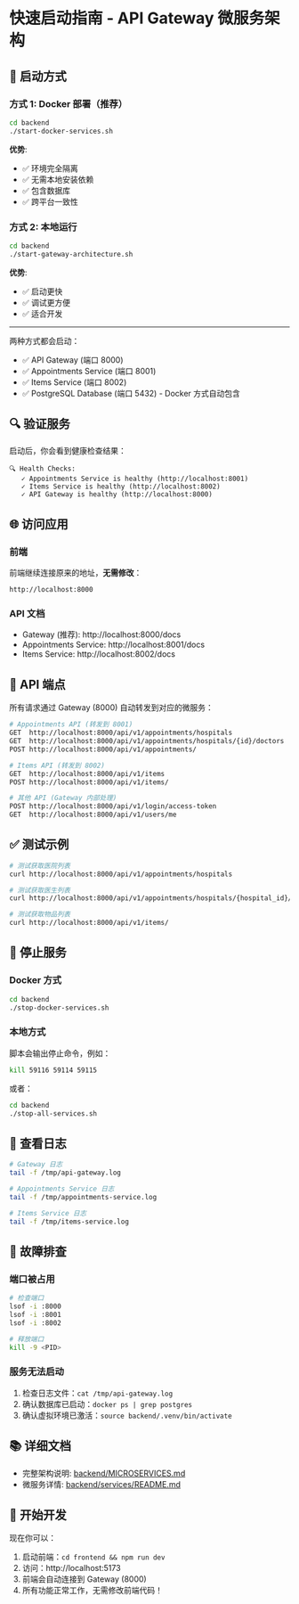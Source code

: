 # 快速启动指南 - API Gateway 微服务架构

## 🎯 启动方式

### 方式 1: Docker 部署（推荐）

```bash
cd backend
./start-docker-services.sh
```

**优势**:
- ✅ 环境完全隔离
- ✅ 无需本地安装依赖
- ✅ 包含数据库
- ✅ 跨平台一致性

### 方式 2: 本地运行

```bash
cd backend
./start-gateway-architecture.sh
```

**优势**:
- ✅ 启动更快
- ✅ 调试更方便
- ✅ 适合开发

---

两种方式都会启动：
- ✅ API Gateway (端口 8000)
- ✅ Appointments Service (端口 8001)
- ✅ Items Service (端口 8002)
- ✅ PostgreSQL Database (端口 5432) - Docker 方式自动包含

## 🔍 验证服务

启动后，你会看到健康检查结果：

```
🔍 Health Checks:
   ✓ Appointments Service is healthy (http://localhost:8001)
   ✓ Items Service is healthy (http://localhost:8002)
   ✓ API Gateway is healthy (http://localhost:8000)
```

## 🌐 访问应用

### 前端
前端继续连接原来的地址，**无需修改**：
```
http://localhost:8000
```

### API 文档
- Gateway (推荐): http://localhost:8000/docs
- Appointments Service: http://localhost:8001/docs
- Items Service: http://localhost:8002/docs

## 📡 API 端点

所有请求通过 Gateway (8000) 自动转发到对应的微服务：

```bash
# Appointments API (转发到 8001)
GET  http://localhost:8000/api/v1/appointments/hospitals
GET  http://localhost:8000/api/v1/appointments/hospitals/{id}/doctors
POST http://localhost:8000/api/v1/appointments/

# Items API (转发到 8002)
GET  http://localhost:8000/api/v1/items
POST http://localhost:8000/api/v1/items/

# 其他 API (Gateway 内部处理)
POST http://localhost:8000/api/v1/login/access-token
GET  http://localhost:8000/api/v1/users/me
```

## ✅ 测试示例

```bash
# 测试获取医院列表
curl http://localhost:8000/api/v1/appointments/hospitals

# 测试获取医生列表
curl http://localhost:8000/api/v1/appointments/hospitals/{hospital_id}/doctors

# 测试获取物品列表
curl http://localhost:8000/api/v1/items/
```

## 🛑 停止服务

### Docker 方式

```bash
cd backend
./stop-docker-services.sh
```

### 本地方式

脚本会输出停止命令，例如：
```bash
kill 59116 59114 59115
```

或者：
```bash
cd backend
./stop-all-services.sh
```

## 📝 查看日志

```bash
# Gateway 日志
tail -f /tmp/api-gateway.log

# Appointments Service 日志
tail -f /tmp/appointments-service.log

# Items Service 日志
tail -f /tmp/items-service.log
```

## 🔧 故障排查

### 端口被占用

```bash
# 检查端口
lsof -i :8000
lsof -i :8001
lsof -i :8002

# 释放端口
kill -9 <PID>
```

### 服务无法启动

1. 检查日志文件：`cat /tmp/api-gateway.log`
2. 确认数据库已启动：`docker ps | grep postgres`
3. 确认虚拟环境已激活：`source backend/.venv/bin/activate`

## 📚 详细文档

- 完整架构说明: [backend/MICROSERVICES.md](backend/MICROSERVICES.md)
- 微服务详情: [backend/services/README.md](backend/services/README.md)

## 🎉 开始开发

现在你可以：
1. 启动前端：`cd frontend && npm run dev`
2. 访问：http://localhost:5173
3. 前端会自动连接到 Gateway (8000)
4. 所有功能正常工作，无需修改前端代码！
